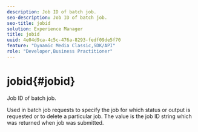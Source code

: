 ```yaml
---
description: Job ID of batch job.
seo-description: Job ID of batch job.
seo-title: jobid
solution: Experience Manager
title: jobid
uuid: 4e04d9ca-4c5c-476a-8293-fedf09de5f70
feature: "Dynamic Media Classic,SDK/API"
role: "Developer,Business Practitioner"
---
```


# jobid{#jobid}

Job ID of batch job.

 Used in batch job requests to specify the job for which status or output is requested or to delete a particular job. The value is the job ID string which was returned when job was submitted. 
